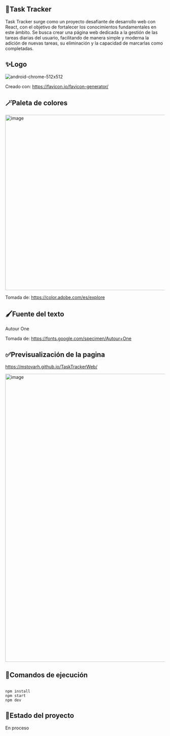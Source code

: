 ## 🩷Task Tracker

Task Tracker surge como un proyecto desafiante de desarrollo web con React, con el objetivo de fortalecer los conocimientos fundamentales en este ámbito. Se busca crear una página web dedicada a la gestión de las tareas diarias del usuario, facilitando de manera simple y moderna la adición de nuevas tareas, su eliminación y la capacidad de marcarlas como completadas.

## ✨Logo

![android-chrome-512x512](https://github.com/mstovarh/TaskTrackerWeb/assets/107591274/a62c595c-caa9-4756-82f7-6110e93daa8c)

Creado con: <a>https://favicon.io/favicon-generator/</a>

## 🪄Paleta de colores

<img width="554" alt="image" src="https://github.com/mstovarh/TaskTrackerWeb/assets/107591274/d1d4fca7-32d6-429e-a6a6-54024ad8b9b8">

Tomada de: <a>https://color.adobe.com/es/explore</a>

## 🖌Fuente del texto

Autour One

Tomada de: <a>https://fonts.google.com/specimen/Autour+One</a>

## ✅Previsualización de la pagina

<a>https://mstovarh.github.io/TaskTrackerWeb/</a>

<img width="910" alt="image" src="https://github.com/mstovarh/TaskTrackerWeb/assets/107591274/db3e1c1b-f75d-4b1e-9c5c-f38efff2e56f">

## 📙Comandos de ejecución

<code>
npm install
npm start
npm dev
</code>

## 📌Estado del proyecto

En proceso
